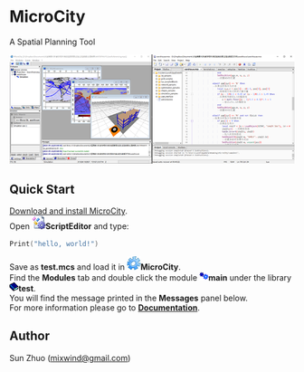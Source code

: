 # MicroCity
A Spatial Planning Tool

![Screenshots](doc/imgs/microcity.png)
## Quick Start
[Download and install MicroCity](https://github.com/microcity/microcity.github.io/releases/latest).  
Open ![icon](doc/imgs/icon_script_editor.png)**ScriptEditor** and type:  
```lua
Print("hello, world!")
```
Save as **test.mcs** and load it in ![icon](doc/imgs/icon_microcity.png)**MicroCity**.  
Find the **Modules** tab and double click the module ![icon](doc/imgs/icon_module.png)**main** under the library ![icon](doc/imgs/icon_module_file.png)**test**.  
You will find the message printed in the **Messages** panel below.  
For more information please go to [**Documentation**](doc/).  
## Author
Sun Zhuo (mixwind@gmail.com)
